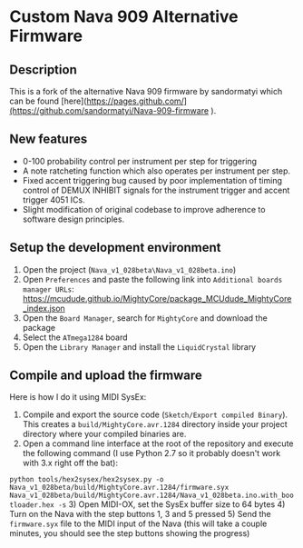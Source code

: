 # Custom Nava 909 Alternative Firmware

## Description

This is a fork of the alternative Nava 909 firmware by sandormatyi which can be found [here](https://pages.github.com/](https://github.com/sandormatyi/Nava-909-firmware
).

## New features

- 0-100 probability control per instrument per step for triggering
- A note ratcheting function which also operates per instrument per step.
- Fixed accent triggering bug caused by poor implementation of timing control of DEMUX INHIBIT signals for the instrument trigger and accent trigger 4051 ICs.
- Slight modification of original codebase to improve adherence to software design principles.

## Setup the development environment

1) Open the project (`Nava_v1_028beta\Nava_v1_028beta.ino`)
2) Open `Preferences` and paste the following link into `Additional boards manager URLs`: https://mcudude.github.io/MightyCore/package_MCUdude_MightyCore_index.json
3) Open the `Board Manager`, search for `MightyCore` and download the package
4) Select the `ATmega1284` board
5) Open the `Library Manager` and install the `LiquidCrystal` library

## Compile and upload the firmware

Here is how I do it using MIDI SysEx:

1) Compile and export the source code (`Sketch/Export compiled Binary`). This creates a `build/MightyCore.avr.1284` directory inside your project directory where your compiled binaries are.
2) Open a command line interface at the root of the repository and execute the following command (I use Python 2.7 so it probably doesn't work with 3.x right off the bat):

`python tools/hex2sysex/hex2sysex.py -o Nava_v1_028beta/build/MightyCore.avr.1284/firmware.syx Nava_v1_028beta/build/MightyCore.avr.1284/Nava_v1_028beta.ino.with_bootloader.hex -s`
3) Open MIDI-OX, set the SysEx buffer size to 64 bytes
4) Turn on the Nava with the step buttons 1, 3 and 5 pressed
5) Send the `firmware.syx` file to the MIDI input of the Nava (this will take a couple minutes, you should see the step buttons showing the progress)
